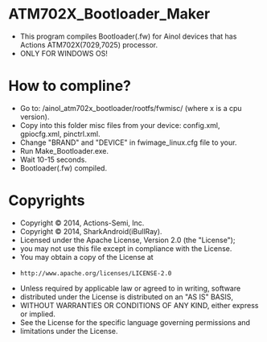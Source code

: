 ATM702X_Bootloader_Maker
========================
- This program compiles Bootloader(.fw) for Ainol devices that has Actions ATM702X(7029,7025) processor.
- ONLY FOR WINDOWS OS!

How to compline?
================
- Go to:
/ainol_atm702x_bootloader/rootfs/fwmisc/ (where x is a cpu version).
- Copy into this folder misc files from your device:
config.xml,
gpiocfg.xml,
pinctrl.xml.
- Change "BRAND" and "DEVICE" in fwimage_linux.cfg file to your.
- Run Make_Bootloader.exe.
- Wait 10-15 seconds.
- Bootloader(.fw) compiled.

Copyrights
==========
* Copyright © 2014, Actions-Semi, Inc.
* Copyright © 2014, SharkAndroid(iBullRay).
* Licensed under the Apache License, Version 2.0 (the "License");
* you may not use this file except in compliance with the License.
* You may obtain a copy of the License at
*     http://www.apache.org/licenses/LICENSE-2.0
* Unless required by applicable law or agreed to in writing, software
* distributed under the License is distributed on an "AS IS" BASIS,
* WITHOUT WARRANTIES OR CONDITIONS OF ANY KIND, either express or implied.
* See the License for the specific language governing permissions and
* limitations under the License.